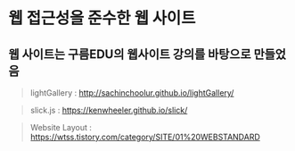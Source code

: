 # 웹 접근성을 준수한 웹 사이트
## 웹 사이트는 구름EDU의 웹사이트 강의를 바탕으로 만들었음

> lightGallery : http://sachinchoolur.github.io/lightGallery/

> slick.js : https://kenwheeler.github.io/slick/

> Website Layout : https://wtss.tistory.com/category/SITE/01%20WEBSTANDARD


